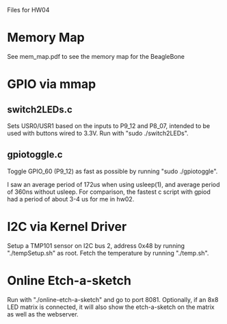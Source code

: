 Files for HW04

# Memory Map
See mem_map.pdf to see the memory map for the BeagleBone

# GPIO via mmap
## switch2LEDs.c
Sets USR0/USR1 based on the inputs to P9_12 and P8_07, intended to be used with buttons wired to 3.3V.
Run with "sudo ./switch2LEDs".

## gpiotoggle.c
Toggle GPIO_60 (P9_12) as fast as possible by running "sudo ./gpiotoggle".

I saw an average period of 172us when using usleep(1), and average period of 360ns without usleep. For comparison, the fastest c script with gpiod had a period of about 3-4 us for me in hw02.

# I2C via Kernel Driver
Setup a TMP101 sensor on I2C bus 2, address 0x48 by running "./tempSetup.sh" as root.
Fetch the temperature by running "./temp.sh".

# Online Etch-a-sketch
Run with "./online-etch-a-sketch" and go to port 8081. Optionally, if an 8x8 LED matrix is connected, it will also show the etch-a-sketch on the matrix as well as the webserver.
